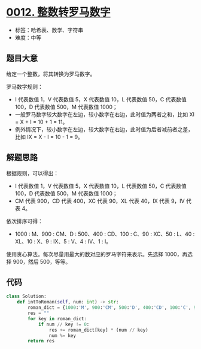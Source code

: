 # [0012. 整数转罗马数字](https://leetcode.cn/problems/integer-to-roman/)

- 标签：哈希表、数学、字符串
- 难度：中等

## 题目大意

给定一个整数，将其转换为罗马数字。

罗马数字规则：

- I 代表数值 1，V 代表数值 5，X 代表数值 10，L 代表数值 50，C 代表数值 100，D 代表数值 500，M 代表数值 1000；
- 一般罗马数字较大数字在左边，较小数字在右边，此时值为两者之和，比如 XI = X + I = 10 + 1 = 11。
- 例外情况下，较小数字在左边，较大数字在右边，此时值为后者减前者之差，比如 IX = X - I = 10 - 1 = 9。

## 解题思路

根据规则，可以得出：

- I 代表数值 1，V 代表数值 5，X 代表数值 10，L 代表数值 50，C 代表数值 100，D 代表数值 500，M 代表数值 1000；
- CM 代表 900，CD 代表 400，XC 代表 90，XL 代表 40，IX 代表 9，IV 代表 4。

依次排序可得：

- 1000 : M、900 : CM、D : 500、400 : CD、100 : C、90 : XC、50 : L、40 : XL、10 : X、9 : IX、5 : V、4 : IV、1 : I。

使用贪心算法。每次尽量用最大的数对应的罗马字符来表示。先选择 1000，再选择 900，然后 500，等等。 

## 代码

```python
class Solution:
    def intToRoman(self, num: int) -> str:
        roman_dict = {1000:'M', 900:'CM', 500:'D', 400:'CD', 100:'C', 90:'XC', 50:'L', 40:'XL', 10:'X', 9:'IX', 5:'V', 4:'IV', 1:'I'}
        res = ""
        for key in roman_dict:
            if num // key != 0:
                res += roman_dict[key] * (num // key)
                num %= key
        return res
```

